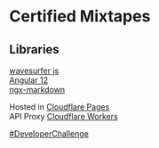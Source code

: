 # Certified Mixtapes



## Libraries

[wavesurfer js](https://wavesurfer-js.org/)<br>
[Angular 12](https://angular.io/)<br>
[ngx-markdown](https://www.npmjs.com/package/ngx-markdown)

Hosted in [Cloudflare Pages](https://pages.cloudflare.com/)<br>
API Proxy [Cloudflare Workers](https://workers.cloudflare.com/)


[#DeveloperChallenge](https://twitter.com/hashtag/developerchallenge)
